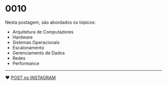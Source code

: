 # 0010

Nesta postagem, são abordados os tópicos:

- Arquitetura de Computadores
- Hardware
- Sistemas Operacionais
- Escalonamento
- Gerenciamento de Dados
- Redes
- Performance

---

:heart: [POST no INSTAGRAM](https://www.instagram.com/p/CF70stCsnBz/) 
